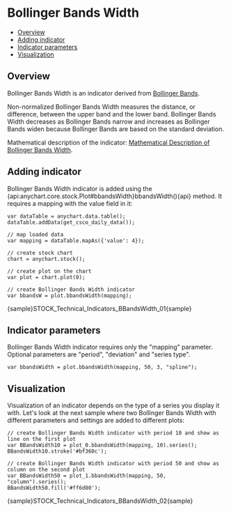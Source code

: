 # Bollinger Bands Width

* [Overview](#overview)
* [Adding indicator](#adding_indicator)
* [Indicator parameters](#indicator_parameters)
* [Visualization](#visualization)

## Overview

Bollinger Bands Width is an indicator derived from [Bollinger Bands](Bollinger_Bands). 

Non-normalized Bollinger Bands Width measures the distance, or difference, between the upper band and the lower band. Bollinger Bands Width decreases as Bollinger Bands narrow and increases as Bollinger Bands widen because Bollinger Bands are based on the standard deviation.

Mathematical description of the indicator: [Mathematical Description of Bollinger Bands Width](Mathematical_Description).

## Adding indicator

Bollinger Bands Width indicator is added using the {api:anychart.core.stock.Plot#bbandsWidth}bbandsWidth(){api} method. It requires a mapping with the value field in it:

```
var dataTable = anychart.data.table();
dataTable.addData(get_csco_daily_data());

// map loaded data
var mapping = dataTable.mapAs({'value': 4});

// create stock chart
chart = anychart.stock();

// create plot on the chart
var plot = chart.plot(0);

// create Bollinger Bands Width indicator
var bbandsW = plot.bbandsWidth(mapping);
```

{sample}STOCK\_Technical\_Indicators\_BBandsWidth\_01{sample}


## Indicator parameters

Bollinger Bands Width indicator requires only the "mapping" parameter. Optional parameters are "period", "deviation" and "series type".

```
var bbandsWidth = plot.bbandsWidth(mapping, 50, 3, "spline");
```

## Visualization

Visualization of an indicator depends on the type of a series you display it with. Let's look at the next sample where two Bollinger Bands Width with different parameters and settings are added to different plots:

```
// create Bollinger Bands Width indicator with period 10 and show as line on the first plot
var BBandsWidth10 = plot_0.bbandsWidth(mapping, 10).series();
BBandsWidth10.stroke('#bf360c');

// create Bollinger Bands Width indicator with period 50 and show as column on the second plot
var BBandsWidth50 = plot_1.bbandsWidth(mapping, 50, "column").series();
BBandsWidth50.fill('#ff6d00');
```

{sample}STOCK\_Technical\_Indicators\_BBandsWidth\_02{sample}